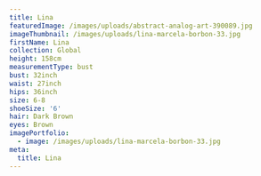 ```yaml
---
title: Lina
featuredImage: /images/uploads/abstract-analog-art-390089.jpg
imageThumbnail: /images/uploads/lina-marcela-borbon-33.jpg
firstName: Lina
collection: Global
height: 158cm
measurementType: bust
bust: 32inch
waist: 27inch
hips: 36inch
size: 6-8
shoeSize: '6'
hair: Dark Brown
eyes: Brown
imagePortfolio:
  - image: /images/uploads/lina-marcela-borbon-33.jpg
meta:
  title: Lina
---
```


